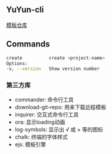 YuYun-cli
-
[模板仓库](https://github.com/YuYun95/vue-template)

Commands
-
```bash
create          create <project-name>
Options:
-v, --version   Show version number
```


### 第三方库
* commander: 命令行工具
* download-git-repo: 用来下载远程模板
* inquirer: 交互式命令行工具
* ora: 显示loading动画
* log-symbols: 显示出 √ 或 × 等的图标
* chalk: 终端的字体样式
* ejs: 模板引擎
